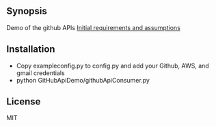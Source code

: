 ## Synopsis

Demo of the github APIs
[Initial requirements and assumptions](https://docs.google.com/document/d/17iH_e4RWnEHoxBZT7qNUh-vMGAQI53yUnsH_FgTQtuk)

## Installation

* Copy exampleconfig.py to config.py and add your Github, AWS, and gmail credentials
* python GitHubApiDemo/githubApiConsumer.py

## License

MIT